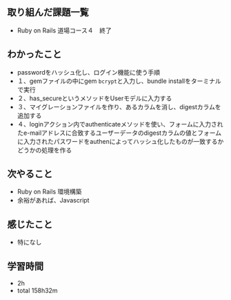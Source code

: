 ## 取り組んだ課題一覧
- Ruby on Rails 道場コース４　終了
## わかったこと
- passwordをハッシュ化し、ログイン機能に使う手順
- １、gemファイルの中にgem `bcrypt`と入力し、bundle installをターミナルで実行
- ２、has_secureというメソッドをUserモデルに入力する
- ３、マイグレーションファイルを作り、あるカラムを消し、digestカラムを追加する
- ４、loginアクション内でauthenticateメソッドを使い、フォームに入力されたe-mailアドレスに合致するユーザーデータのdigestカラムの値とフォームに入力されたパスワードをauthenによってハッシュ化したものが一致するかどうかの処理を作る
## 次やること
- Ruby on Rails 環境構築
- 余裕があれば、Javascript
## 感じたこと
- 特になし
## 学習時間
- 2h
- total 158h32m
